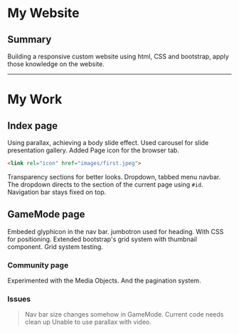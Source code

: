 # My Website


## Summary
Building a responsive custom website using html, CSS and bootstrap, apply those knowledge on the website. 

------------------------------------------------------------------

# My Work

## Index page
Using parallax, achieving a body slide effect.
Used carousel for slide presentation gallery.
Added Page icon for the browser tab.
```html
<link rel="icon" href="images/first.jpeg">
```
Transparency sections for better looks.
Dropdown, tabbed menu navbar.
The dropdown directs to the section of the current page using `#id`.
Navigation bar stays fixed on top.

## GameMode page
Embeded glyphicon in the nav bar.
jumbotron used for heading. With CSS for positioning.
Extended bootstrap's grid system with thumbnail component.
Grid system testing.

### Community page
Experimented with the Media Objects.
And the pagination system.

### Issues
> Nav bar size changes somehow in GameMode.
> Current code needs clean up
> Unable to use parallax with video.
